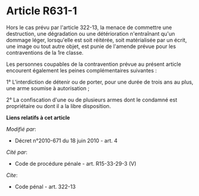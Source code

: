 # Article R631-1

Hors le cas prévu par l'article 322-13, la menace de commettre une destruction, une dégradation ou une détérioration
n'entraînant qu'un dommage léger, lorsqu'elle est soit réitérée, soit matérialisée par un écrit, une image ou tout autre
objet, est punie de l'amende prévue pour les contraventions de la 1re classe. 

Les personnes coupables de la contravention prévue au présent article encourent également les peines complémentaires
suivantes : 

1° L'interdiction de détenir ou de porter, pour une durée de trois ans au plus, une arme soumise à autorisation ; 

2° La confiscation d'une ou de plusieurs armes dont le condamné est propriétaire ou dont il a la libre disposition.

**Liens relatifs à cet article**

_Modifié par_:

  - Décret n°2010-671 du 18 juin 2010 - art. 4

_Cité par_:

  - Code de procédure pénale - art. R15-33-29-3 (V)

_Cite_:

  - Code pénal - art. 322-13
